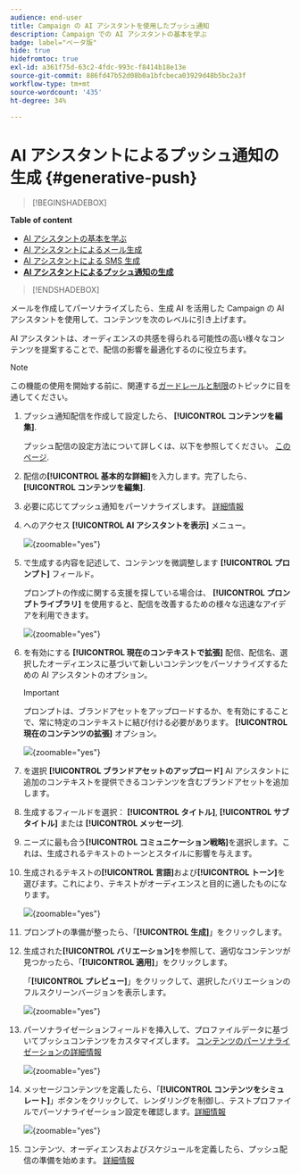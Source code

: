 ```yaml
---
audience: end-user
title: Campaign の AI アシスタントを使用したプッシュ通知
description: Campaign での AI アシスタントの基本を学ぶ
badge: label="ベータ版"
hide: true
hidefromtoc: true
exl-id: a361f75d-63c2-4fdc-993c-f8414b18e13e
source-git-commit: 886fd47b52d08b0a1bfcbeca03929d48b5bc2a3f
workflow-type: tm+mt
source-wordcount: '435'
ht-degree: 34%

---
```


# AI アシスタントによるプッシュ通知の生成 {#generative-push}

>[!BEGINSHADEBOX]

**Table of content**

* [AI アシスタントの基本を学ぶ](generative-gs.md)
* [AI アシスタントによるメール生成](generative-content.md)
* [AI アシスタントによる SMS 生成](generative-sms.md)
* **[AI アシスタントによるプッシュ通知の生成](generative-push.md)**

>[!ENDSHADEBOX]

メールを作成してパーソナライズしたら、生成 AI を活用した Campaign の AI アシスタントを使用して、コンテンツを次のレベルに引き上げます。

AI アシスタントは、オーディエンスの共感を得られる可能性の高い様々なコンテンツを提案することで、配信の影響を最適化するのに役立ちます。

>[!NOTE]
>
>この機能の使用を開始する前に、関連する[ガードレールと制限](generative-gs.md#guardrails-and-limitations)のトピックに目を通してください。

1. プッシュ通知配信を作成して設定したら、 **[!UICONTROL コンテンツを編集]**.

   プッシュ配信の設定方法について詳しくは、以下を参照してください。 [このページ](../push/create-push.md).

1. 配信の&#x200B;**[!UICONTROL 基本的な詳細]**&#x200B;を入力します。完了したら、 **[!UICONTROL コンテンツを編集]**.

1. 必要に応じてプッシュ通知をパーソナライズします。 [詳細情報](../push/content-push.md)

1. へのアクセス **[!UICONTROL AI アシスタントを表示]** メニュー。

   ![](assets/push-genai-1.png){zoomable=&quot;yes&quot;}

1. で生成する内容を記述して、コンテンツを微調整します **[!UICONTROL プロンプト]** フィールド。

   プロンプトの作成に関する支援を探している場合は、 **[!UICONTROL プロンプトライブラリ]** を使用すると、配信を改善するための様々な迅速なアイデアを利用できます。

   ![](assets/push-genai-2.png){zoomable=&quot;yes&quot;}

1. を有効にする **[!UICONTROL 現在のコンテキストで拡張]** 配信、配信名、選択したオーディエンスに基づいて新しいコンテンツをパーソナライズするための AI アシスタントのオプション。

   >[!IMPORTANT]
   >
   > プロンプトは、ブランドアセットをアップロードするか、を有効にすることで、常に特定のコンテキストに結び付ける必要があります。 **[!UICONTROL 現在のコンテンツの拡張]** オプション。

   ![](assets/push-genai-3.png){zoomable=&quot;yes&quot;}

1. を選択 **[!UICONTROL ブランドアセットのアップロード]** AI アシスタントに追加のコンテキストを提供できるコンテンツを含むブランドアセットを追加します。

1. 生成するフィールドを選択： **[!UICONTROL タイトル]**, **[!UICONTROL サブタイトル]** または **[!UICONTROL メッセージ]**.

1. ニーズに最も合う&#x200B;**[!UICONTROL コミュニケーション戦略]**&#x200B;を選択します。これは、生成されるテキストのトーンとスタイルに影響を与えます。

1. 生成されるテキストの&#x200B;**[!UICONTROL 言語]**&#x200B;および&#x200B;**[!UICONTROL トーン]**&#x200B;を選びます。これにより、テキストがオーディエンスと目的に適したものになります。

   ![](assets/push-genai-4.png){zoomable=&quot;yes&quot;}

1. プロンプトの準備が整ったら、「**[!UICONTROL 生成]**」をクリックします。

1. 生成された&#x200B;**[!UICONTROL バリエーション]**&#x200B;を参照して、適切なコンテンツが見つかったら、「**[!UICONTROL 適用]**」をクリックします。

   「**[!UICONTROL プレビュー]**」をクリックして、選択したバリエーションのフルスクリーンバージョンを表示します。

   ![](assets/push-genai-5.png){zoomable=&quot;yes&quot;}

1. パーソナライゼーションフィールドを挿入して、プロファイルデータに基づいてプッシュコンテンツをカスタマイズします。 [コンテンツのパーソナライゼーションの詳細情報](../personalization/personalize.md)

   ![](assets/push-genai-6.png){zoomable=&quot;yes&quot;}

1. メッセージコンテンツを定義したら、「**[!UICONTROL コンテンツをシミュレート]**」ボタンをクリックして、レンダリングを制御し、テストプロファイルでパーソナライゼーション設定を確認します。[詳細情報](../preview-test/preview-content.md)

   ![](assets/push-genai-7.png){zoomable=&quot;yes&quot;}

1. コンテンツ、オーディエンスおよびスケジュールを定義したら、プッシュ配信の準備を始めます。 [詳細情報](../monitor/prepare-send.md)
